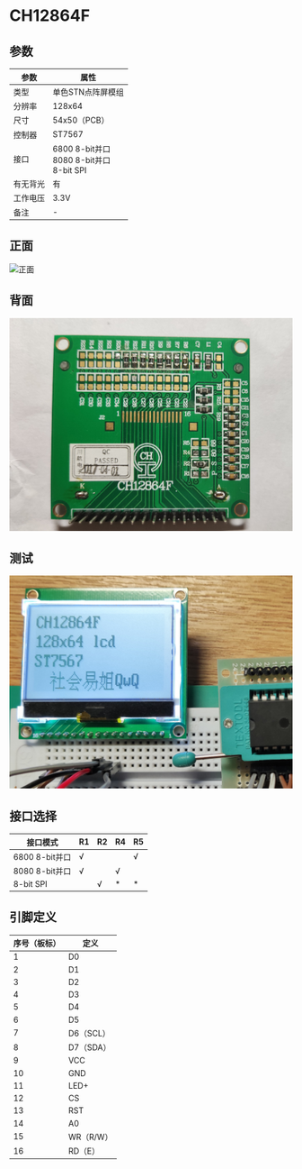 # CH12864F

## 参数

| 参数     | 属性                                              |
| -------- | ------------------------------------------------- |
| 类型     | 单色STN点阵屏模组                                 |
| 分辨率   | 128x64                                            |
| 尺寸     | 54x50（PCB）                                      |
| 控制器   | ST7567                                            |
| 接口     | 6800 8-bit并口<br />8080 8-bit并口<br />8-bit SPI |
| 有无背光 | 有                                                |
| 工作电压 | 3.3V                                              |
| 备注     | -                                                 |

## 正面

![正面](正面.jpg)

## 背面

![背面](背面.jpg)

## 测试

![测试](测试.jpg)

## 接口选择

| 接口模式       | R1   | R2   | R4   | R5   |
| -------------- | ---- | ---- | ---- | ---- |
| 6800 8-bit并口 | √    |      |      | √    |
| 8080 8-bit并口 | √    |      | √    |      |
| 8-bit SPI      |      | √    | \*   | \*   |

## 引脚定义

| 序号（板标） | 定义      |
| ------------ | --------- |
| 1            | D0        |
| 2            | D1        |
| 3            | D2        |
| 4            | D3        |
| 5            | D4        |
| 6            | D5        |
| 7            | D6（SCL） |
| 8            | D7（SDA） |
| 9            | VCC       |
| 10           | GND       |
| 11           | LED+      |
| 12           | CS        |
| 13           | RST       |
| 14           | A0        |
| 15           | WR（R/W） |
| 16           | RD（E）   |